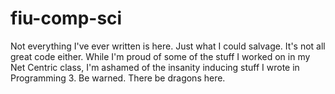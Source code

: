 # fiu-comp-sci

Not everything I've ever written is here. Just what I could salvage. It's not all great code either. While I'm proud of some of the stuff I worked on in my Net Centric class, I'm ashamed of the insanity inducing stuff I wrote in Programming 3. Be warned. There be dragons here.

